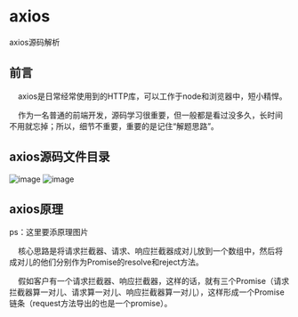 # axios
axios源码解析

## 前言
&nbsp;&nbsp;&nbsp;&nbsp;axios是日常经常使用到的HTTP库，可以工作于node和浏览器中，短小精悍。

&nbsp;&nbsp;&nbsp;&nbsp;作为一名普通的前端开发，源码学习很重要，但一般都是看过没多久，长时间不用就忘掉；所以，细节不重要，重要的是记住“解题思路”。

## axios源码文件目录
![image](https://user-images.githubusercontent.com/34472955/144205651-9f1b76ab-3762-436c-bd43-c6ce78326a21.png)
![image](https://user-images.githubusercontent.com/34472955/144210617-f04aeed8-816e-4d37-88ef-70aaed068b42.png)

## axios原理  

ps：这里要添原理图片

&nbsp;&nbsp;&nbsp;&nbsp;核心思路是将请求拦截器、请求、响应拦截器成对儿放到一个数组中，然后将成对儿的他们分别作为Promise的resolve和reject方法。

&nbsp;&nbsp;&nbsp;&nbsp;假如客户有一个请求拦截器、响应拦截器，这样的话，就有三个Promise（请求拦截器算一对儿、请求算一对儿、响应拦截器算一对儿），这样形成一个Promise链条（request方法导出的也是一个promise）。





